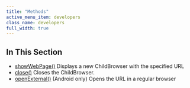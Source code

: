 ```yaml
---
title: "Methods"
active_menu_item: developers
class_name: developers
full_width: true
---
```



## In This Section

 - [showWebPage()](/developers/documentation/ac-mobile-build-phonegap/cordova/ac-mobile-build/ac-build-plugins/child-browser/methods/showwebpage)
    Displays a new ChildBrowser with the specified URL
 - [close()](/developers/documentation/ac-mobile-build-phonegap/cordova/ac-mobile-build/ac-build-plugins/child-browser/methods/close3)
    Closes the ChildBrowser.
 - [openExternal()](/developers/documentation/ac-mobile-build-phonegap/cordova/ac-mobile-build/ac-build-plugins/child-browser/methods/openexternal)
    (Android only) Opens the URL in a regular browser
